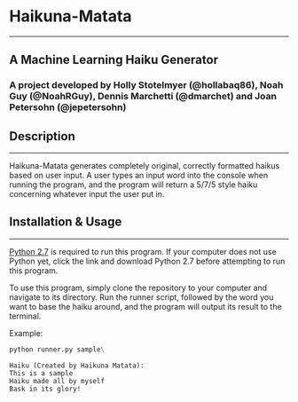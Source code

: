 # Haikuna-Matata
---
## A Machine Learning Haiku Generator

### A project developed by Holly Stotelmyer (@hollabaq86), Noah Guy (@NoahRGuy), Dennis Marchetti (@dmarchet) and Joan Petersohn (@jepetersohn)


## Description
---

Haikuna-Matata generates completely original, correctly formatted haikus based on user input. A user types an input word into the console when running the program, and the program will return a 5/7/5 style haiku concerning whatever input the user put in.


## Installation & Usage
---
[Python 2.7](https://www.python.org/downloads/) is required to run this program. If your computer does not use Python yet, click the link and download Python 2.7 before attempting to run this program.

To use this program, simply clone the repository to your computer and navigate to its directory. Run the runner script, followed by the word you want to base the haiku around, and the program will output its result to the terminal.

Example:
```python
python runner.py sample\
```

```
Haiku (Created by Haikuna Matata):
This is a sample
Haiku made all by myself
Bask in its glory!
```

